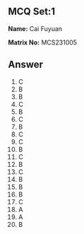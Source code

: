 ## MCQ Set:1

**Name:** 
Cai Fuyuan

**Matrix No:** MCS231005

## Answer
1. C 
2. B 
3. B 
4. C 
5. B 
6. C 
7. B 
8. C 
9. C 
10. B 
11. C 
12. B 
13. C  
14. B 
15. B 
16. B 
17. C 
18. A 
19. A 
20. B
